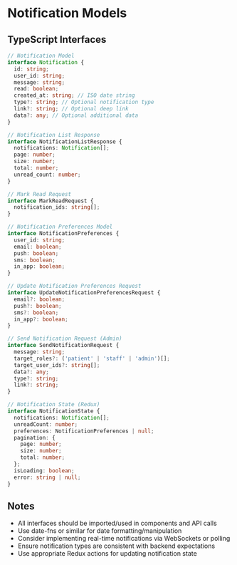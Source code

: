 # Notification Models

## TypeScript Interfaces

```typescript
// Notification Model
interface Notification {
  id: string;
  user_id: string;
  message: string;
  read: boolean;
  created_at: string; // ISO date string
  type?: string; // Optional notification type
  link?: string; // Optional deep link
  data?: any; // Optional additional data
}

// Notification List Response
interface NotificationListResponse {
  notifications: Notification[];
  page: number;
  size: number;
  total: number;
  unread_count: number;
}

// Mark Read Request
interface MarkReadRequest {
  notification_ids: string[];
}

// Notification Preferences Model
interface NotificationPreferences {
  user_id: string;
  email: boolean;
  push: boolean;
  sms: boolean;
  in_app: boolean;
}

// Update Notification Preferences Request
interface UpdateNotificationPreferencesRequest {
  email?: boolean;
  push?: boolean;
  sms?: boolean;
  in_app?: boolean;
}

// Send Notification Request (Admin)
interface SendNotificationRequest {
  message: string;
  target_roles?: ('patient' | 'staff' | 'admin')[];
  target_user_ids?: string[];
  data?: any;
  type?: string;
  link?: string;
}

// Notification State (Redux)
interface NotificationState {
  notifications: Notification[];
  unreadCount: number;
  preferences: NotificationPreferences | null;
  pagination: {
    page: number;
    size: number;
    total: number;
  };
  isLoading: boolean;
  error: string | null;
}
```

## Notes
- All interfaces should be imported/used in components and API calls
- Use date-fns or similar for date formatting/manipulation
- Consider implementing real-time notifications via WebSockets or polling
- Ensure notification types are consistent with backend expectations
- Use appropriate Redux actions for updating notification state 